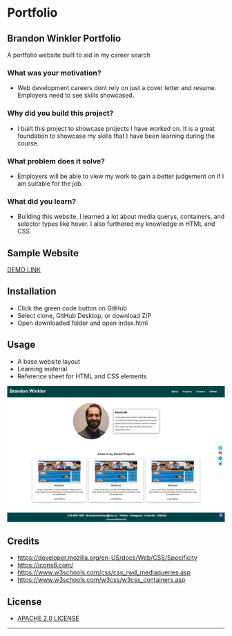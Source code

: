 # Portfolio
##  Brandon Winkler Portfolio
A portfolio website built to aid in my career search

### What was your motivation?
- Web development careers dont rely on just a cover letter and resume. Employers need to see skills showcased.

### Why did you build this project?
- I built this project to showcase projects I have worked on. It is a great foundation to showcase my skills that I have been learning during the course. 

### What problem does it solve?
- Employers will be able to view my work to gain a better judgement on if I am suitable for the job.

### What did you learn?
- Building this website, I learned a lot about media querys, containers, and selector types like hover. I also furthered my knowledge in HTML and CSS.

## Sample Website
[DEMO LINK](https://bdubz93.github.io/Portfolio/) 
## Installation
- Click the green code button on GitHub
- Select clone, GitHub Desktop, or download ZIP
- Open downloaded folder and open index.html
## Usage
- A base website layout
- Learning material
- Reference sheet for HTML and CSS elements

![Website full page screenshot](assets/images/screenshot.png)

## Credits
- https://developer.mozilla.org/en-US/docs/Web/CSS/Specificity
- https://icons8.com/
- https://www.w3schools.com/css/css_rwd_mediaqueries.asp
- https://www.w3schools.com/w3css/w3css_containers.asp
## License
- [APACHE 2.0 LICENSE](license)
---